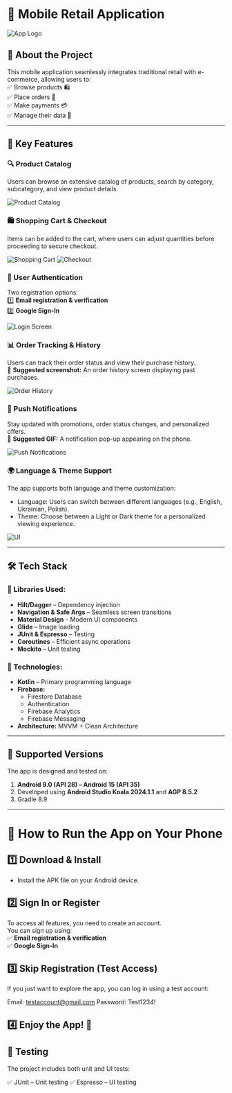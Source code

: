 # 📱 Mobile Retail Application

![App Logo](images/logo.png)

## 🛒 About the Project
This mobile application seamlessly integrates traditional retail with e-commerce, allowing users to:  
✅ Browse products 🛍️  
✅ Place orders 🛒  
✅ Make payments 💳  
✅ Manage their data 👤

---

## 🚀 Key Features

### 🔍 Product Catalog
Users can browse an extensive catalog of products, search by category, subcategory, and view product details.

![Product Catalog](images/product_catalog.gif)

### 🛍️ Shopping Cart & Checkout
Items can be added to the cart, where users can adjust quantities before proceeding to secure checkout.  

![Shopping Cart](images/shopping_cart.gif)
![Checkout](images/checkout.gif)

### 🔑 User Authentication
Two registration options:  
1️⃣ **Email registration & verification**  
2️⃣ **Google Sign-In**

![Login Screen](images/login.gif)  

### 📊 Order Tracking & History
Users can track their order status and view their purchase history.  
📌 **Suggested screenshot:** An order history screen displaying past purchases.

![Order History](images/order_history.png)  

### 🔔 Push Notifications
Stay updated with promotions, order status changes, and personalized offers.  
📌 **Suggested GIF:** A notification pop-up appearing on the phone.

![Push Notifications](images/push_notifications.png)

### 🌍 Language & Theme Support
The app supports both language and theme customization:

- Language: Users can switch between different languages (e.g., English, Ukrainian, Polish).
- Theme: Choose between a Light or Dark theme for a personalized viewing experience.

![UI](images/ui.png)

---

## 🛠️ Tech Stack

### 📌 Libraries Used:
- **Hilt/Dagger** – Dependency injection
- **Navigation & Safe Args** – Seamless screen transitions
- **Material Design** – Modern UI components
- **Glide** – Image loading
- **JUnit & Espresso** – Testing
- **Coroutines** – Efficient async operations
- **Mockito** – Unit testing

### 🔗 Technologies:
- **Kotlin** – Primary programming language
- **Firebase:**
    - Firestore Database
    - Authentication
    - Firebase Analytics
    - Firebase Messaging
- **Architecture:** MVVM + Clean Architecture  

---

## 📲 Supported Versions

The app is designed and tested on:  
1. **Android 9.0 (API 28) – Android 15 (API 35)**  
2. Developed using **Android Studio Koala 2024.1.1** and **AGP 8.5.2**
3. Gradle 8.9

---

# 📲 How to Run the App on Your Phone

## 1️⃣ Download & Install
- Install the APK file on your Android device.

## 2️⃣ Sign In or Register
To access all features, you need to create an account.  
You can sign up using:  
✅ **Email registration & verification**  
✅ **Google Sign-In**

## 3️⃣ Skip Registration (Test Access)
If you just want to explore the app, you can log in using a test account:

Email: testaccount@gmail.com
Password: Test1234!

## 4️⃣ Enjoy the App! 🎉

## 🔬 Testing
The project includes both unit and UI tests:

✅ JUnit – Unit testing
✅ Espresso – UI testing